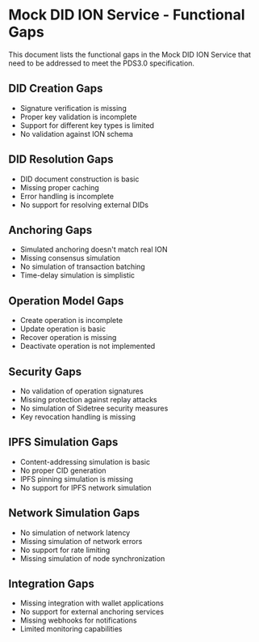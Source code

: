 # Mock DID ION Service - Functional Gaps

This document lists the functional gaps in the Mock DID ION Service that need to be addressed to meet the PDS3.0 specification.

## DID Creation Gaps

- Signature verification is missing
- Proper key validation is incomplete
- Support for different key types is limited
- No validation against ION schema

## DID Resolution Gaps

- DID document construction is basic
- Missing proper caching
- Error handling is incomplete
- No support for resolving external DIDs

## Anchoring Gaps

- Simulated anchoring doesn't match real ION
- Missing consensus simulation
- No simulation of transaction batching
- Time-delay simulation is simplistic

## Operation Model Gaps

- Create operation is incomplete
- Update operation is basic
- Recover operation is missing
- Deactivate operation is not implemented

## Security Gaps

- No validation of operation signatures
- Missing protection against replay attacks
- No simulation of Sidetree security measures
- Key revocation handling is missing

## IPFS Simulation Gaps

- Content-addressing simulation is basic
- No proper CID generation
- IPFS pinning simulation is missing
- No support for IPFS network simulation

## Network Simulation Gaps

- No simulation of network latency
- Missing simulation of network errors
- No support for rate limiting
- Missing simulation of node synchronization

## Integration Gaps

- Missing integration with wallet applications
- No support for external anchoring services
- Missing webhooks for notifications
- Limited monitoring capabilities
